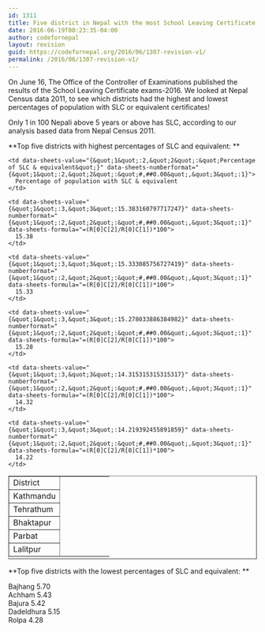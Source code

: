 ```yaml
---
id: 1311
title: Five district in Nepal with the most School Leaving Certificate (SLC) holders per 100 people
date: 2016-06-19T00:23:35-04:00
author: codefornepal
layout: revision
guid: https://codefornepal.org/2016/06/1307-revision-v1/
permalink: /2016/06/1307-revision-v1/
---
```

On June 16, The Office of the Controller of Examinations published the results of the School Leaving Certificate exams-2016. We looked at Nepal Census data 2011, to see which districts had the highest and lowest percentages of population with SLC or equivalent certificates!

Only 1 in 100 Nepali above 5 years or above has SLC, according to our analysis based data from Nepal Census 2011.

**Top five districts with highest percentages of SLC and equivalent: **

<table dir="ltr" style="height: 169px;" border="1" width="391" cellspacing="0" cellpadding="0">
  <colgroup> <col width="100" /> <col width="100" /></colgroup> <tr>
    <td data-sheets-value="{&quot;1&quot;:2,&quot;2&quot;:&quot;District&quot;}">
      District
    </td>
    
    <td data-sheets-value="{&quot;1&quot;:2,&quot;2&quot;:&quot;Percentage of SLC & equivalent&quot;}" data-sheets-numberformat="{&quot;1&quot;:2,&quot;2&quot;:&quot;#,##0.00&quot;,&quot;3&quot;:1}">
      Percentage of population with SLC & equivalent
    </td>
  </tr>
  
  <tr>
    <td data-sheets-value="{&quot;1&quot;:2,&quot;2&quot;:&quot;Kathmandu&quot;}">
      Kathmandu
    </td>
    
    <td data-sheets-value="{&quot;1&quot;:3,&quot;3&quot;:15.383160797717247}" data-sheets-numberformat="{&quot;1&quot;:2,&quot;2&quot;:&quot;#,##0.00&quot;,&quot;3&quot;:1}" data-sheets-formula="=(R[0]C[2]/R[0]C[1])*100">
      15.38
    </td>
  </tr>
  
  <tr>
    <td data-sheets-value="{&quot;1&quot;:2,&quot;2&quot;:&quot;Tehrathum&quot;}">
      Tehrathum
    </td>
    
    <td data-sheets-value="{&quot;1&quot;:3,&quot;3&quot;:15.333085756727419}" data-sheets-numberformat="{&quot;1&quot;:2,&quot;2&quot;:&quot;#,##0.00&quot;,&quot;3&quot;:1}" data-sheets-formula="=(R[0]C[2]/R[0]C[1])*100">
      15.33
    </td>
  </tr>
  
  <tr>
    <td data-sheets-value="{&quot;1&quot;:2,&quot;2&quot;:&quot;Bhaktapur&quot;}">
      Bhaktapur
    </td>
    
    <td data-sheets-value="{&quot;1&quot;:3,&quot;3&quot;:15.278033886384982}" data-sheets-numberformat="{&quot;1&quot;:2,&quot;2&quot;:&quot;#,##0.00&quot;,&quot;3&quot;:1}" data-sheets-formula="=(R[0]C[2]/R[0]C[1])*100">
      15.28
    </td>
  </tr>
  
  <tr>
    <td data-sheets-value="{&quot;1&quot;:2,&quot;2&quot;:&quot;Parbat&quot;}">
      Parbat
    </td>
    
    <td data-sheets-value="{&quot;1&quot;:3,&quot;3&quot;:14.315315315315317}" data-sheets-numberformat="{&quot;1&quot;:2,&quot;2&quot;:&quot;#,##0.00&quot;,&quot;3&quot;:1}" data-sheets-formula="=(R[0]C[2]/R[0]C[1])*100">
      14.32
    </td>
  </tr>
  
  <tr>
    <td data-sheets-value="{&quot;1&quot;:2,&quot;2&quot;:&quot;Lalitpur&quot;}">
      Lalitpur
    </td>
    
    <td data-sheets-value="{&quot;1&quot;:3,&quot;3&quot;:14.219392455891859}" data-sheets-numberformat="{&quot;1&quot;:2,&quot;2&quot;:&quot;#,##0.00&quot;,&quot;3&quot;:1}" data-sheets-formula="=(R[0]C[2]/R[0]C[1])*100">
      14.22
    </td>
  </tr>
</table>

**Top five districts with the lowest percentages of SLC and equivalent: **

Bajhang 5.70  
Achham 5.43  
Bajura 5.42  
Dadeldhura 5.15  
Rolpa 4.28
